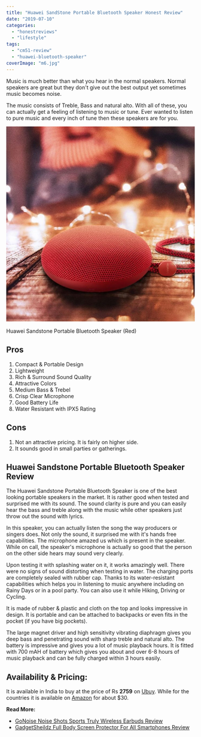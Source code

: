 ```yaml
---
title: "Huawei SandStone Portable Bluetooth Speaker Honest Review"
date: "2019-07-10"
categories: 
  - "honestreviews"
  - "lifestyle"
tags: 
  - "cm51-review"
  - "huawei-bluetooth-speaker"
coverImage: "m6.jpg"
---
```


Music is much better than what you hear in the normal speakers. Normal speakers are great but they don't give out the best output yet sometimes music becomes noise.

The music consists of Treble, Bass and natural alto. With all of these, you can actually get a feeling of listening to music or tune. Ever wanted to listen to pure music and every inch of tune then these speakers are for you.

![](images/m6.jpg)

Huawei Sandstone Portable Bluetooth Speaker (Red)

## Pros

1. Compact & Portable Design
2. Lightweight
3. Rich & Surround Sound Quality
4. Attractive Colors
5. Medium Bass & Trebel
6. Crisp Clear Microphone
7. Good Battery Life
8. Water Resistant with IPX5 Rating

## Cons

1. Not an attractive pricing. It is fairly on higher side.
2. It sounds good in small parties or gatherings.

## Huawei Sandstone Portable Bluetooth Speaker Review

The Huawei Sandstone Portable Bluetooth Speaker is one of the best looking portable speakers in the market. It is rather good when tested and surprised me with its sound. The sound clarity is pure and you can easily hear the bass and treble along with the music while other speakers just throw out the sound with lyrics.

In this speaker, you can actually listen the song the way producers or singers does. Not only the sound, it surprised me with it's hands free capabilities. The microphone amazed us which is present in the speaker. While on call, the speaker's microphone is actually so good that the person on the other side hears may sound very clearly.

Upon testing it with splashing water on it, it works amazingly well. There were no signs of sound distorting when testing in water. The charging ports are completely sealed with rubber cap. Thanks to its water-resistant capabilities which helps you in listening to music anywhere including on Rainy Days or in a pool party. You can also use it while Hiking, Driving or Cycling.

It is made of rubber & plastic and cloth on the top and looks impressive in design. It is portable and can be attached to backpacks or even fits in the pocket (if you have big pockets).

The large magnet driver and high sensitivity vibrating diaphragm gives you deep bass and penetrating sound with sharp treble and natural alto. The battery is impressive and gives you a lot of music playback hours. It is fitted with 700 mAH of battery which gives you about and over 6-8 hours of music playback and can be fully charged within 3 hours easily.

## Availability & Pricing:

It is available in India to buy at the price of Rs **2759** on [Ubuy](https://www.ubuy.co.in/catalog/product/view/id/10694771/s/huawei-sound-stone-portable-bluetooth-speaker-cm51-ipx5-water-resis?gclid=CjwKCAjwmZbpBRAGEiwADrmVXq5C2raCn7Nlph4c0Xem_904dqQz7H2oE4ItAwjpff7dy62BsTcNeBoCLNIQAvD_BwE). While for the countries it is available on [Amazon](https://www.amazon.com/Huawei-Portable-Bluetooth-Speaker-Resistance/dp/B079NL1FLD) for about $30.

**Read More:**

- [GoNoise Noise Shots Sports Truly Wireless Earbuds Review](https://sastaeinstein.com/2019/03/gonoise-noise-shots-sport-honest-review.html)
- [GadgetSheildz Full Body Screen Protector For All Smartphones Review](https://sastaeinstein.com/2018/12/gadgetshieldz-screen-protectors-review.html)
